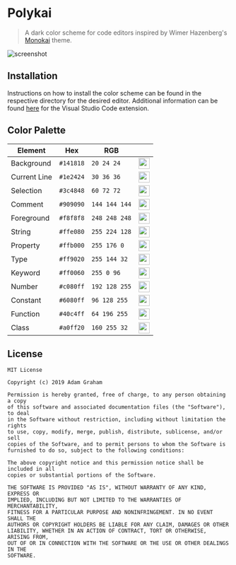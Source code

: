 # Polykai

> A dark color scheme for code editors inspired by Wimer Hazenberg's [Monokai](https://github.com/monokai) theme.

![screenshot](https://raw.githubusercontent.com/adamgraham/polykai/master/images/screenshot.png)

## Installation

Instructions on how to install the color scheme can be found in the respective directory for the desired editor. Additional information can be found [here](https://github.com/adamgraham/polykai-vscode) for the Visual Studio Code extension.

## Color Palette

| Element                | Hex       | RGB           |  |
|------------------------|-----------|---------------|-------|
| Background             | `#141818` | `20 24 24`    | <img src="https://raw.githubusercontent.com/adamgraham/polykai/master/images/%23141818.png" width="25" height="25"> |
| Current Line           | `#1e2424` | `30 36 36`    | <img src="https://raw.githubusercontent.com/adamgraham/polykai/master/images/%231e2424.png" width="25" height="25"> 
| Selection              | `#3c4848` | `60 72 72`    | <img src="https://raw.githubusercontent.com/adamgraham/polykai/master/images/%233c4848.png" width="25" height="25"> 
| Comment                | `#909090` | `144 144 144` | <img src="https://raw.githubusercontent.com/adamgraham/polykai/master/images/%23909090.png" width="25" height="25"> 
| Foreground             | `#f8f8f8` | `248 248 248` | <img src="https://raw.githubusercontent.com/adamgraham/polykai/master/images/%23f8f8f8.png" width="25" height="25"> 
| String                 | `#ffe080` | `255 224 128` | <img src="https://raw.githubusercontent.com/adamgraham/polykai/master/images/%23ffe080.png" width="25" height="25"> 
| Property               | `#ffb000` | `255 176 0`   | <img src="https://raw.githubusercontent.com/adamgraham/polykai/master/images/%23ffb000.png" width="25" height="25"> 
| Type                   | `#ff9020` | `255 144 32`  | <img src="https://raw.githubusercontent.com/adamgraham/polykai/master/images/%23ff9020.png" width="25" height="25"> 
| Keyword                | `#ff0060` | `255 0 96`    | <img src="https://raw.githubusercontent.com/adamgraham/polykai/master/images/%23ff0060.png" width="25" height="25"> 
| Number                 | `#c080ff` | `192 128 255` | <img src="https://raw.githubusercontent.com/adamgraham/polykai/master/images/%23c080ff.png" width="25" height="25"> 
| Constant               | `#6080ff` | `96 128 255`  | <img src="https://raw.githubusercontent.com/adamgraham/polykai/master/images/%236080ff.png" width="25" height="25"> 
| Function               | `#40c4ff` | `64 196 255`  | <img src="https://raw.githubusercontent.com/adamgraham/polykai/master/images/%2340c4ff.png" width="25" height="25"> 
| Class                  | `#a0ff20` | `160 255 32`  | <img src="https://raw.githubusercontent.com/adamgraham/polykai/master/images/%23a0ff20.png" width="25" height="25"> 

## License
```
MIT License

Copyright (c) 2019 Adam Graham

Permission is hereby granted, free of charge, to any person obtaining a copy
of this software and associated documentation files (the "Software"), to deal
in the Software without restriction, including without limitation the rights
to use, copy, modify, merge, publish, distribute, sublicense, and/or sell
copies of the Software, and to permit persons to whom the Software is
furnished to do so, subject to the following conditions:

The above copyright notice and this permission notice shall be included in all
copies or substantial portions of the Software.

THE SOFTWARE IS PROVIDED "AS IS", WITHOUT WARRANTY OF ANY KIND, EXPRESS OR
IMPLIED, INCLUDING BUT NOT LIMITED TO THE WARRANTIES OF MERCHANTABILITY,
FITNESS FOR A PARTICULAR PURPOSE AND NONINFRINGEMENT. IN NO EVENT SHALL THE
AUTHORS OR COPYRIGHT HOLDERS BE LIABLE FOR ANY CLAIM, DAMAGES OR OTHER
LIABILITY, WHETHER IN AN ACTION OF CONTRACT, TORT OR OTHERWISE, ARISING FROM,
OUT OF OR IN CONNECTION WITH THE SOFTWARE OR THE USE OR OTHER DEALINGS IN THE
SOFTWARE.
```

